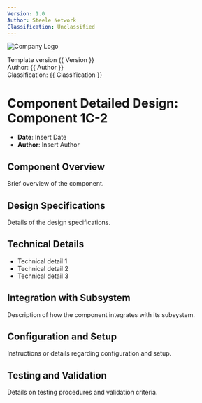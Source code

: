 ```yaml
---
Version: 1.0
Author: Steele Network
Classification: Unclassified
---
```


![Company Logo](/common_images/companylogo.png)


Template version {{ Version }}<br>
Author: {{ Author }}<br>
Classification: {{ Classification }}<br>

# Component Detailed Design: Component 1C-2

- **Date**: Insert Date
- **Author**: Insert Author

## Component Overview
Brief overview of the component.

## Design Specifications
Details of the design specifications.

## Technical Details
- Technical detail 1
- Technical detail 2
- Technical detail 3

## Integration with Subsystem
Description of how the component integrates with its subsystem.

## Configuration and Setup
Instructions or details regarding configuration and setup.

## Testing and Validation
Details on testing procedures and validation criteria.
